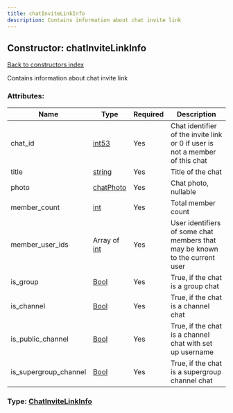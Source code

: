 ```yaml
---
title: chatInviteLinkInfo
description: Contains information about chat invite link
---
```

## Constructor: chatInviteLinkInfo  
[Back to constructors index](index.md)



Contains information about chat invite link

### Attributes:

| Name     |    Type       | Required | Description |
|----------|---------------|----------|-------------|
|chat\_id|[int53](../types/int53.md) | Yes|Chat identifier of the invite link or 0 if user is not a member of this chat|
|title|[string](../types/string.md) | Yes|Title of the chat|
|photo|[chatPhoto](../constructors/chatPhoto.md) | Yes|Chat photo, nullable|
|member\_count|[int](../types/int.md) | Yes|Total member count|
|member\_user\_ids|Array of [int](../types/int.md) | Yes|User identifiers of some chat members that may be known to the current user|
|is\_group|[Bool](../types/Bool.md) | Yes|True, if the chat is a group chat|
|is\_channel|[Bool](../types/Bool.md) | Yes|True, if the chat is a channel chat|
|is\_public\_channel|[Bool](../types/Bool.md) | Yes|True, if the chat is a channel chat with set up username|
|is\_supergroup\_channel|[Bool](../types/Bool.md) | Yes|True, if the chat is a supergroup channel chat|



### Type: [ChatInviteLinkInfo](../types/ChatInviteLinkInfo.md)


